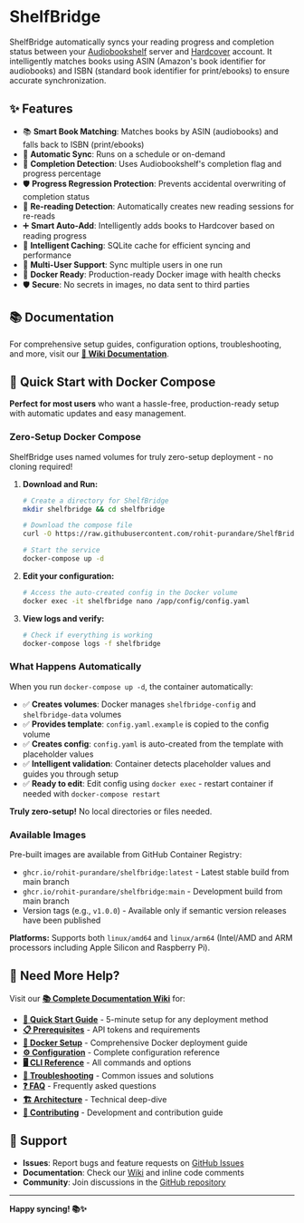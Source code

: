# ShelfBridge

ShelfBridge automatically syncs your reading progress and completion status between your [Audiobookshelf](https://www.audiobookshelf.org/) server and [Hardcover](https://hardcover.app/) account. It intelligently matches books using ASIN (Amazon's book identifier for audiobooks) and ISBN (standard book identifier for print/ebooks) to ensure accurate synchronization.

## ✨ Features

- 📚 **Smart Book Matching**: Matches books by ASIN (audiobooks) and falls back to ISBN (print/ebooks)
- 🔄 **Automatic Sync**: Runs on a schedule or on-demand
- 🎯 **Completion Detection**: Uses Audiobookshelf's completion flag and progress percentage
- 🛡️ **Progress Regression Protection**: Prevents accidental overwriting of completion status
- 🔄 **Re-reading Detection**: Automatically creates new reading sessions for re-reads
- ➕ **Smart Auto-Add**: Intelligently adds books to Hardcover based on reading progress
- 💾 **Intelligent Caching**: SQLite cache for efficient syncing and performance
- 👥 **Multi-User Support**: Sync multiple users in one run
- 🐳 **Docker Ready**: Production-ready Docker image with health checks
- 🛡️ **Secure**: No secrets in images, no data sent to third parties

## 📚 Documentation

For comprehensive setup guides, configuration options, troubleshooting, and more, visit our **[📖 Wiki Documentation](wiki/Home.md)**.

## 🚀 Quick Start with Docker Compose

**Perfect for most users** who want a hassle-free, production-ready setup with automatic updates and easy management.

### Zero-Setup Docker Compose

ShelfBridge uses named volumes for truly zero-setup deployment - no cloning required!

1. **Download and Run:**
   ```bash
   # Create a directory for ShelfBridge
   mkdir shelfbridge && cd shelfbridge
   
   # Download the compose file
   curl -O https://raw.githubusercontent.com/rohit-purandare/ShelfBridge/main/docker-compose.yml
   
   # Start the service
   docker-compose up -d
   ```

2. **Edit your configuration:**
   ```bash
   # Access the auto-created config in the Docker volume
   docker exec -it shelfbridge nano /app/config/config.yaml
   ```

3. **View logs and verify:**
   ```bash
   # Check if everything is working
   docker-compose logs -f shelfbridge
   ```

### What Happens Automatically

When you run `docker-compose up -d`, the container automatically:

- ✅ **Creates volumes**: Docker manages `shelfbridge-config` and `shelfbridge-data` volumes
- ✅ **Provides template**: `config.yaml.example` is copied to the config volume
- ✅ **Creates config**: `config.yaml` is auto-created from the template with placeholder values
- ✅ **Intelligent validation**: Container detects placeholder values and guides you through setup
- ✅ **Ready to edit**: Edit config using `docker exec` - restart container if needed with `docker-compose restart`

**Truly zero-setup!** No local directories or files needed.

### Available Images

Pre-built images are available from GitHub Container Registry:

- `ghcr.io/rohit-purandare/shelfbridge:latest` - Latest stable build from main branch
- `ghcr.io/rohit-purandare/shelfbridge:main` - Development build from main branch
- Version tags (e.g., `v1.0.0`) - Available only if semantic version releases have been published

**Platforms:** Supports both `linux/amd64` and `linux/arm64` (Intel/AMD and ARM processors including Apple Silicon and Raspberry Pi).

## 📖 Need More Help?

Visit our **[📚 Complete Documentation Wiki](wiki/Home.md)** for:

- **[🚀 Quick Start Guide](wiki/user-guides/Quick-Start.md)** - 5-minute setup for any deployment method
- **[📋 Prerequisites](wiki/user-guides/Prerequisites.md)** - API tokens and requirements  
- **[🐳 Docker Setup](wiki/user-guides/Docker-Setup.md)** - Comprehensive Docker deployment guide
- **[⚙️ Configuration](wiki/admin/Configuration-Overview.md)** - Complete configuration reference
- **[🖥️ CLI Reference](wiki/technical/CLI-Reference.md)** - All commands and options
- **[🔧 Troubleshooting](wiki/troubleshooting/Troubleshooting-Guide.md)** - Common issues and solutions
- **[❓ FAQ](wiki/troubleshooting/FAQ.md)** - Frequently asked questions
- **[🏗️ Architecture](wiki/technical/Architecture-Overview.md)** - Technical deep-dive
- **[🤝 Contributing](wiki/developer/Contributing.md)** - Development and contribution guide

## 🤝 Support

- **Issues**: Report bugs and feature requests on [GitHub Issues](https://github.com/rohit-purandare/ShelfBridge/issues)
- **Documentation**: Check our [Wiki](wiki/Home.md) and inline code comments
- **Community**: Join discussions in the [GitHub repository](https://github.com/rohit-purandare/ShelfBridge)

---

**Happy syncing! 📚✨** 